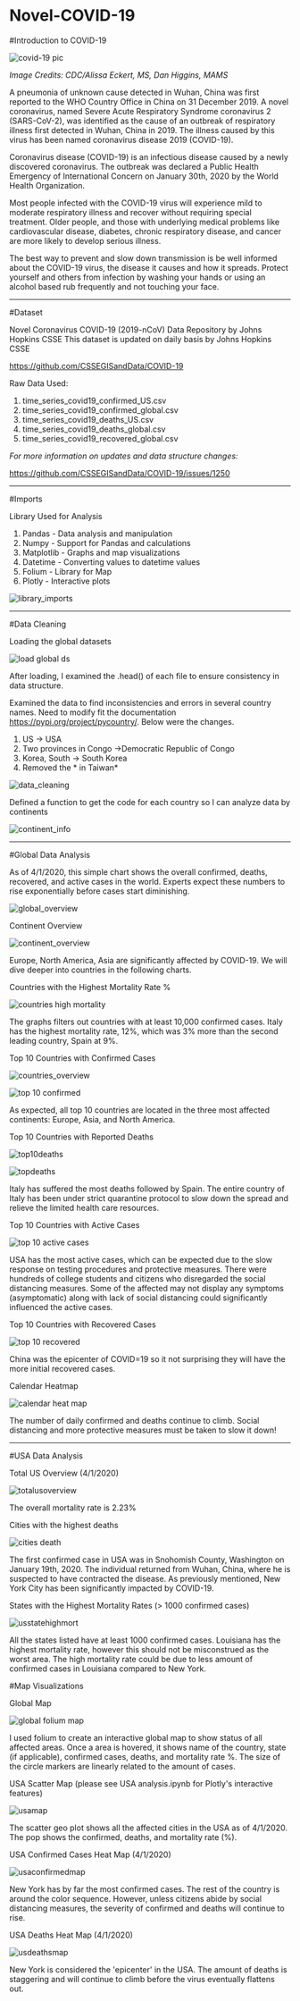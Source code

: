 # Novel-COVID-19

#Introduction to COVID-19

![covid-19 pic](https://github.com/aclao89/Novel-COVID-19/blob/master/Images/coronavirus-cdc.png)

*Image Credits: CDC/Alissa Eckert, MS, Dan Higgins, MAMS*

A pneumonia of unknown cause detected in Wuhan, China was first reported to the WHO Country Office in China on 31 December 2019. A novel coronavirus, named Severe Acute Respiratory Syndrome coronavirus 2 (SARS-CoV-2), was identified as the cause of an outbreak of respiratory illness first detected in Wuhan, China in 2019. The illness caused by this virus has been named coronavirus disease 2019 (COVID-19).

Coronavirus disease (COVID-19) is an infectious disease caused by a newly discovered coronavirus. The outbreak was declared a Public Health Emergency of International Concern on January 30th, 2020 by the World Health Organization.

Most people infected with the COVID-19 virus will experience mild to moderate respiratory illness and recover without requiring special treatment.  Older people, and those with underlying medical problems like cardiovascular disease, diabetes, chronic respiratory disease, and cancer are more likely to develop serious illness.

The best way to prevent and slow down transmission is be well informed about the COVID-19 virus, the disease it causes and how it spreads. Protect yourself and others from infection by washing your hands or using an alcohol based rub frequently and not touching your face.

________________________________________________________________________________

#Dataset

Novel Coronavirus COVID-19 (2019-nCoV) Data Repository by Johns Hopkins CSSE
This dataset is updated on daily basis by Johns Hopkins CSSE

https://github.com/CSSEGISandData/COVID-19

Raw Data Used:

1. time_series_covid19_confirmed_US.csv
2. time_series_covid19_confirmed_global.csv
3. time_series_covid19_deaths_US.csv
4. time_series_covid19_deaths_global.csv
5. time_series_covid19_recovered_global.csv

*For more information on updates and data structure changes:*

https://github.com/CSSEGISandData/COVID-19/issues/1250
________________________________________________________________________________
#Imports

Library Used for Analysis

1. Pandas - Data analysis and manipulation
2. Numpy - Support for Pandas and calculations
3. Matplotlib - Graphs and map visualizations
4. Datetime - Converting values to datetime values
5. Folium - Library for Map
6. Plotly - Interactive plots

![library_imports](https://github.com/aclao89/Novel-COVID-19/blob/master/Images/library_imports.png)

________________________________________________________________________________
#Data Cleaning

Loading the global datasets

![load global ds](https://github.com/aclao89/Novel-COVID-19/blob/master/Images/load_datasets.PNG)


After loading, I examined the .head() of each file to ensure consistency in data structure.



Examined the data to find inconsistencies and errors in several country names. Need to modify fit the documentation https://pypi.org/project/pycountry/. Below were the changes.

1. US -> USA
2. Two provinces in Congo ->Democratic Republic of Congo
3. Korea, South -> South Korea
4. Removed the * in Taiwan*


![data_cleaning](https://github.com/aclao89/Novel-COVID-19/blob/master/Images/data_clean_1.PNG)


Defined a function to get the code for each country so I can analyze data by continents

![continent_info](https://github.com/aclao89/Novel-COVID-19/blob/master/Images/pyconvert_function.PNG)
________________________________________________________________________________

#Global Data Analysis

As of 4/1/2020, this simple chart shows the overall confirmed, deaths, recovered, and active cases in the world. Experts expect these numbers to rise exponentially before cases start diminishing.

![global_overview](https://github.com/aclao89/Novel-COVID-19/blob/master/Images/global_status_4_1_2020.PNG)



Continent Overview

![continent_overview](https://github.com/aclao89/Novel-COVID-19/blob/master/Images/continent_cases.PNG)

Europe, North America, Asia are significantly affected by COVID-19. We will dive deeper into countries in the following charts.


Countries with the Highest Mortality Rate %

![countries high mortality](https://github.com/aclao89/Novel-COVID-19/blob/master/Images/countries_high_mort_rate.png)


The graphs filters out countries with at least 10,000 confirmed cases. Italy has the highest mortality rate, 12%,  which was 3% more than the second leading country, Spain at 9%.


Top 10 Countries with Confirmed Cases

![countries_overview](https://github.com/aclao89/Novel-COVID-19/blob/master/Images/top_10_countries.PNG)


![top 10 confirmed](https://github.com/aclao89/Novel-COVID-19/blob/master/Images/top10confirmed.png)

As expected, all top 10 countries are located in the three most affected continents: Europe, Asia, and North America.


Top 10 Countries with Reported Deaths

![top10deaths](https://github.com/aclao89/Novel-COVID-19/blob/master/Images/top_10_countries_deaths.PNG)


![topdeaths](https://github.com/aclao89/Novel-COVID-19/blob/master/Images/top10deaths.png)


Italy has suffered the most deaths followed by Spain. The entire country of Italy has been under strict quarantine protocol to slow down the spread and relieve the limited health care resources.


Top 10 Countries with Active Cases

![top 10 active cases](https://github.com/aclao89/Novel-COVID-19/blob/master/Images/top10active.png)


USA has the most active cases, which can be expected due to the slow response on testing procedures and protective measures. There were hundreds of college students and citizens who disregarded the social distancing measures. Some of the affected may not display any symptoms (asymptomatic) along with lack of social distancing could significantly influenced the active cases.


Top 10 Countries with Recovered Cases

![top 10 recovered](https://github.com/aclao89/Novel-COVID-19/blob/master/Images/top10recovered.png)


China was the epicenter of COVID=19 so it not surprising they will have the more initial recovered cases.


Calendar Heatmap

![calendar heat map](https://github.com/aclao89/Novel-COVID-19/blob/master/Images/global_calendar_heat.png)


The number of daily confirmed and deaths continue to climb. Social distancing and more protective measures must be taken to slow it down!

________________________________________________________________________________

#USA Data Analysis

Total US Overview (4/1/2020)

![totalusoverview](https://github.com/aclao89/Novel-COVID-19/blob/master/Images/us_total_mort.PNG)


The overall mortality rate is 2.23%

Cities with the highest deaths

![cities death](https://github.com/aclao89/Novel-COVID-19/blob/master/Images/city_state_mort_chart.png)

The first confirmed case in USA was in Snohomish County, Washington on January 19th, 2020. The individual returned from  Wuhan, China, where he is suspected to have contracted the disease. As previously mentioned, New York City has been significantly impacted by COVID-19.



States with the Highest Mortality Rates (> 1000 confirmed cases)

![usstatehighmort](https://github.com/aclao89/Novel-COVID-19/blob/master/Images/states_high_mortality.png)

All the states listed have at least 1000 confirmed cases. Louisiana has the highest mortality rate, however this should not be misconstrued as the worst area. The high mortality rate could be due to less amount of confirmed cases in Louisiana compared to New York.

#Map Visualizations

Global Map

![global folium map](https://github.com/aclao89/Novel-COVID-19/blob/master/Images/global_map_circles.PNG)


I used folium to create an interactive global map to show status of all affected areas. Once a area is hovered, it shows name of the country, state (if applicable), confirmed cases, deaths, and mortality rate %. The size of the circle markers are linearly related to the amount of cases.


USA Scatter Map (please see USA analysis.ipynb for Plotly's interactive features)

![usamap](https://github.com/aclao89/Novel-COVID-19/blob/master/Images/us_scatter_map.png)

The scatter geo plot shows all the affected cities in the USA as of 4/1/2020. The pop shows the confirmed, deaths, and mortality rate (%).


USA Confirmed Cases Heat Map (4/1/2020)

![usaconfirmedmap](https://github.com/aclao89/Novel-COVID-19/blob/master/Images/us_conf_heat.png)


New York has by far the most confirmed cases. The rest of the country is around the color sequence. However, unless citizens abide by social distancing measures, the severity of confirmed and deaths will continue to rise.


USA Deaths Heat Map (4/1/2020)

![usdeathsmap](https://github.com/aclao89/Novel-COVID-19/blob/master/Images/us_death_heat.png)


New York is considered the 'epicenter' in the USA. The amount of deaths is staggering and will continue to climb before the virus eventually flattens out.
